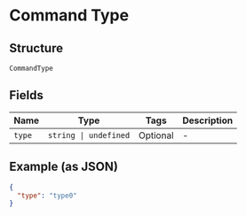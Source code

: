
# Command Type

## Structure

`CommandType`

## Fields

| Name | Type | Tags | Description |
|  --- | --- | --- | --- |
| `type` | `string \| undefined` | Optional | - |

## Example (as JSON)

```json
{
  "type": "type0"
}
```

